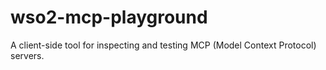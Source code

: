 # wso2-mcp-playground
A client-side tool for inspecting and testing MCP (Model Context Protocol) servers.
